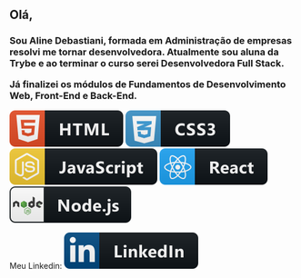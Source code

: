 <h2>Olá,</h2>

<h3>Sou Aline Debastiani, formada em Administração de empresas resolvi me tornar desenvolvedora.
Atualmente sou aluna da Trybe e ao terminar o curso serei Desenvolvedora Full Stack.

Já finalizei os módulos de Fundamentos de Desenvolvimento Web, Front-End e Back-End.
</h3>

<img src="https://github.com/MikeCodesDotNET/ColoredBadges/raw/master/svg/dev/languages/html.svg" alt="html">
<img src="https://github.com/MikeCodesDotNET/ColoredBadges/raw/master/svg/dev/languages/css3.svg" alt="css3">
<img src="https://github.com/MikeCodesDotNET/ColoredBadges/raw/master/svg/dev/languages/js.svg" alt="js">
<img src="https://github.com/MikeCodesDotNET/ColoredBadges/raw/master/svg/dev/frameworks/react.svg" alt="react">
<img src="https://github.com/MikeCodesDotNET/ColoredBadges/blob/master/svg/dev/frameworks/nodejs.svg" alt="node">


Meu Linkedin:
<a href="https://www.linkedin.com/in/aline-debastiani/">
<img src="https://github.com/MikeCodesDotNET/ColoredBadges/raw/master/svg/social/linkedin.svg" alt="linkedin">
</a>
